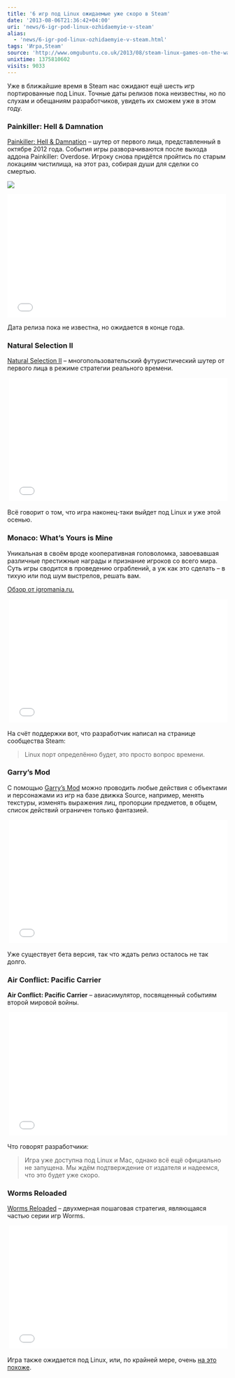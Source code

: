```yaml
---
title: '6 игр под Linux ожидаемые уже скоро в Steam'
date: '2013-08-06T21:36:42+04:00'
uri: 'news/6-igr-pod-linux-ozhidaemyie-v-steam'
alias: 
  - 'news/6-igr-pod-linux-ozhidaemyie-v-steam.html'
tags: 'Игра,Steam'
source: 'http://www.omgubuntu.co.uk/2013/08/steam-linux-games-on-the-way'
unixtime: 1375810602
visits: 9033
---
```

Уже в ближайшие время в Steam нас ожидают ещё шесть игр портированные под Linux. Точные даты релизов пока неизвестны, но по слухам и обещаниям разработчиков, увидеть их сможем уже в этом году.

### Painkiller: Hell & Damnation

[Painkiller: Hell & Damnation](http://ru.wikipedia.org/wiki/Painkiller:_Hell_%26_Damnation) – шутер от первого лица, представленный в октябре 2012 года. События игры разворачиваются после выхода аддона Painkiller: Overdose. Игроку снова придётся пройтись по старым локациям чистилища, на этот раз, собирая души для сделки со смертью.

[![](img/2013/08/06/21-00/8362258914.jpg)](img/2013/08/06/21-00/8362258914.jpg)

<iframe src="//www.youtube.com/embed/E3RQx4__Sg8" frameborder="0" width="500" height="281"></iframe>

Дата релиза пока не известна, но ожидается в конце года.

### Natural Selection II

[Natural Selection II](http://ru.wikipedia.org/wiki/Natural_Selection_2) – многопользовательский футуристический шутер от первого лица в режиме стратегии реального времени.

 <iframe src="//www.youtube.com/embed/hp-4iaKXP68" frameborder="0" width="500" height="281"></iframe>

Всё говорит о том, что игра наконец-таки выйдет под Linux и уже этой осенью.

### Monaco: What’s Yours is Mine

Уникальная в своём вроде кооперативная головоломка, завоевавшая различные престижные награды и признание игроков со всего мира. Суть игры сводится в проведению ограблений, а уж как это сделать – в тихую или под шум выстрелов, решать вам.

[Обзор от igromania.ru.](http://www.igromania.ru/articles/208392/Monaco_Whats_Yours_Is_Mine.htm)

 <iframe src="//www.youtube.com/embed/hC7b6642AWM" frameborder="0" width="500" height="281"></iframe>

На счёт поддержки вот, что разработчик написал на странице сообщества Steam:

> Linux порт определённо будет, это просто вопрос времени.

### Garry’s Mod

С помощью [Garry’s Mod](http://ru.wikipedia.org/wiki/Garry%E2%80%99s_Mod) можно проводить любые действия с объектами и персонажами из игр на базе движка Source, например, менять текстуры, изменять выражения лиц, пропорции предметов, в общем, список действий ограничен только фантазией.

 <iframe src="//www.youtube.com/embed/jDchc5Ww_i8" frameborder="0" width="500" height="281"></iframe>

Уже существует бета версия, так что ждать релиз осталось не так долго.

### Air Conflict: Pacific Carrier

**Air Conflict: Pacific Carrier** – авиасимулятор, посвященный событиям второй мировой войны.

 <iframe src="//www.youtube.com/embed/P5lzzYdAB9A" frameborder="0" width="500" height="281"></iframe>

Что говорят разработчики:

> Игра уже доступна под Linux и Mac, однако всё ещё официально не запущена. Мы ждём подтверждение от издателя и надеемся, что это будет уже скоро.

### Worms Reloaded

[Worms Reloaded](http://ru.wikipedia.org/wiki/Worms:_Reloaded) – двухмерная пошаговая стратегия, являющаяся частью серии игр Worms.

 <iframe src="//www.youtube.com/embed/xO7rHL3yeJ8" frameborder="0" width="500" height="281"></iframe>

Игра также ожидается под Linux, или, по крайней мере, очень [на это похоже](http://www.gamingonlinux.com/articles/worms-reloaded-looks-set-to-hit-linux.2173).
